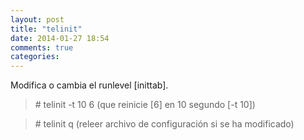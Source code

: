 ```yaml
---
layout: post
title: "telinit"
date: 2014-01-27 18:54
comments: true
categories: 
---
```

Modifica o cambia el runlevel [inittab].

>\# telinit -t 10 6 (que reinicie [6] en 10 segundo [-t 10])

>\# telinit q (releer archivo de configuración si se ha modificado)

